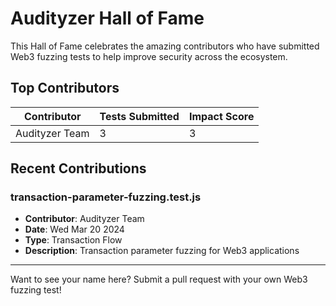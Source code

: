 # Audityzer Hall of Fame

This Hall of Fame celebrates the amazing contributors who have submitted Web3 fuzzing tests to help improve security across the ecosystem.

## Top Contributors

| Contributor        | Tests Submitted | Impact Score |
| ------------------ | --------------- | ------------ |
| Audityzer Team | 3               | 3            |

## Recent Contributions

### transaction-parameter-fuzzing.test.js

- **Contributor**: Audityzer Team
- **Date**: Wed Mar 20 2024
- **Type**: Transaction Flow
- **Description**: Transaction parameter fuzzing for Web3 applications

---

Want to see your name here? Submit a pull request with your own Web3 fuzzing test!
